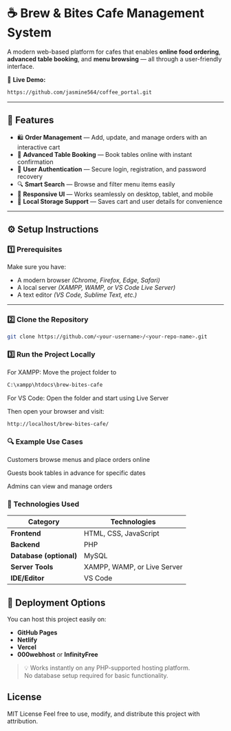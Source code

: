 # ☕ Brew & Bites Cafe Management System

A modern web-based platform for cafes that enables **online food ordering**, **advanced table booking**, and **menu browsing** — all through a user-friendly interface.

🔗 **Live Demo:** 
```bash
https://github.com/jasmine564/coffee_portal.git

```
---


## 🌟 Features

- 🛍️ **Order Management** — Add, update, and manage orders with an interactive cart  
- 📅 **Advanced Table Booking** — Book tables online with instant confirmation  
- 🔐 **User Authentication** — Secure login, registration, and password recovery  
- 🔍 **Smart Search** — Browse and filter menu items easily  
- 🎨 **Responsive UI** — Works seamlessly on desktop, tablet, and mobile  
- 💾 **Local Storage Support** — Saves cart and user details for convenience  

---

## ⚙️ Setup Instructions

### 1️⃣ Prerequisites
Make sure you have:
- A modern browser *(Chrome, Firefox, Edge, Safari)*  
- A local server *(XAMPP, WAMP, or VS Code Live Server)*  
- A text editor *(VS Code, Sublime Text, etc.)*

---

### 2️⃣ Clone the Repository
```bash
git clone https://github.com/<your-username>/<your-repo-name>.git
```
### 3️⃣ Run the Project Locally

For XAMPP: Move the project folder to
```bash
C:\xampp\htdocs\brew-bites-cafe
```
For VS Code: Open the folder and start using Live Server

Then open your browser and visit:
```bash
http://localhost/brew-bites-cafe/
```
### 🔍 Example Use Cases

Customers browse menus and place orders online

Guests book tables in advance for specific dates

Admins can view and manage orders 

### 🧰 Technologies Used

| Category                | Technologies                |
| ----------------------- | --------------------------- |
| **Frontend**            | HTML, CSS, JavaScript       |
| **Backend**             | PHP                         |
| **Database (optional)** | MySQL                       |
| **Server Tools**        | XAMPP, WAMP, or Live Server |
| **IDE/Editor**          | VS Code                     |

## 🚀 Deployment Options

You can host this project easily on:

- **GitHub Pages**
- **Netlify**
- **Vercel**
- **000webhost** or **InfinityFree**

> 💡 Works instantly on any PHP-supported hosting platform.  
> No database setup required for basic functionality.

##  License
MIT License
Feel free to use, modify, and distribute this project with attribution.






